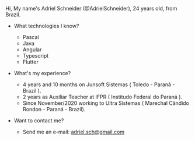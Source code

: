 

<!---
- 👋 Hi, I’m @AdrielSchneider
- 👀 I’m interested in ...
- 🌱 I’m currently learning ...
- 💞️ I’m looking to collaborate on ...
- 📫 How to reach me ...

AdrielSchneider/AdrielSchneider is a ✨ special ✨ repository because its `README.md` (this file) appears on your GitHub profile.
You can click the Preview link to take a look at your changes.
--->

Hi, My name's Adriel Schneider (@AdrielSchneider), 24 years old, from Brazil.

- What technologies I know?
  - Pascal
  - Java
  - Angular
  - Typescript
  - Flutter
  
- What's my experience?
  - 4 years and 10 months on Junsoft Sistemas ( Toledo - Paraná - Brazil ).
  - 2 years as Auxiliar Teacher at IFPR ( Institudo Federal do Paraná ).
  - Since November/2020 working to Ultra Sistemas ( Marechal Cândido Rondon - Paraná - Brazil).
  
- Want to contact me?
  - Send me an e-mail: adriel.sch@gmail.com

